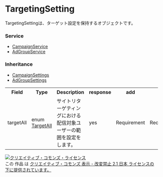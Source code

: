 # TargetingSetting
TargetingSettingは、ターゲット設定を保持するオブジェクトです。

### Service
+ [CampaignService](../services/CampaignService.md)
+ [AdGroupService](../services/AdGroupService.md)

### Inheritance
+ [CampaignSettings](./CampaignSettings.md)
+ [AdGroupSettings](./AdGroupSettings.md)

<table>
 <tr>
  <th>Field</th>
  <th>Type</th>
  <th>Description</th>
  <th>response</th>
  <th>add</th>
  <th>set</th>
  <th>remove</th>
 </tr>
 <tr>
  <td>targetAll</td>
  <td>enum <a href="./TargetAll.md">TargetAll</a></td>
  <td>サイトリターゲティングにおける配信対象ユーザーの範囲を設定をします。</td>
  <td>yes</td>
  <td>Requirement</td>
  <td>Requirement</td>
  <td>-</td>
 </tr>
</table>

<a rel="license" href="http://creativecommons.org/licenses/by-nd/2.1/jp/"><img alt="クリエイティブ・コモンズ・ライセンス" style="border-width:0" src="https://i.creativecommons.org/l/by-nd/2.1/jp/88x31.png" /></a><br />この 作品 は <a rel="license" href="http://creativecommons.org/licenses/by-nd/2.1/jp/">クリエイティブ・コモンズ 表示 - 改変禁止 2.1 日本 ライセンスの下に提供されています。</a>
